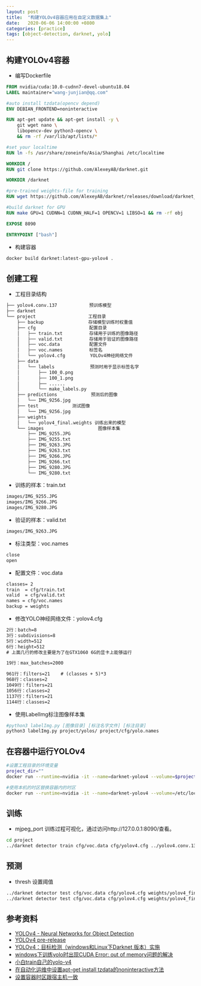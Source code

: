 ```yaml
---
layout: post
title:  "构建YOLOv4容器应用在自定义数据集上"
date:   2020-06-06 14:00:00 +0800
categories: [practice]
tags: [object-detection, darknet, yolo]
---
```


## 构建YOLOv4容器
* 编写Dockerfile

```dockerfile
FROM nvidia/cuda:10.0-cudnn7-devel-ubuntu18.04
LABEL maintainer="wang-junjian@qq.com"

#auto install tzdata(opencv depend)
ENV DEBIAN_FRONTEND=noninteractive

RUN apt-get update && apt-get install -y \
    git wget nano \
    libopencv-dev python3-opencv \
    && rm -rf /var/lib/apt/lists/*

#set your localtime
RUN ln -fs /usr/share/zoneinfo/Asia/Shanghai /etc/localtime

WORKDIR /
RUN git clone https://github.com/AlexeyAB/darknet.git

WORKDIR /darknet

#pre-trained weights-file for training
RUN wget https://github.com/AlexeyAB/darknet/releases/download/darknet_yolo_v3_optimal/yolov4.conv.137

#build darknet for GPU
RUN make GPU=1 CUDNN=1 CUDNN_HALF=1 OPENCV=1 LIBSO=1 && rm -rf obj

EXPOSE 8090

ENTRYPOINT ["bash"]
```

* 构建容器
```bash
docker build darknet:latest-gpu-yolov4 .
```

## 创建工程
* 工程目录结构
```txt
├── yolov4.conv.137　　　　　　  预训练模型
├── darknet
└── project   　　　　　　　　　　工程目录
    ├── backup　　　　　　　　　　存储模型训练时权重值
    ├── cfg　　　　　　　　　　　　配置目录
    │   ├── train.txt　　　　　　存储用于训练的图像路径
    │   ├── valid.txt　　　　　　存储用于验证的图像路径
    │   ├── voc.data　　　　　　 配置文件
    │   ├── voc.names　　　　　　标签名
    │   └── yolov4.cfg　　　　　 YOLOv4神经网络文件
    ├── data
    │   └── labels　　　　　　　　预测时用于显示标签名字
    │       ├── 100_0.png
    │       ├── 100_1.png
    │       ├── ......
    │       └── make_labels.py
    ├── predictions　　　　　　　 预测后的图像
    │   └── IMG_9256.jpg
    ├── test　　　　　　　 测试图像
    │   └── IMG_9256.jpg
    ├── weights
    │   └── yolov4_final.weights 训练出来的模型
    └── images　　　　　　　　　　　  图像样本集
        ├── IMG_9255.JPG
        ├── IMG_9255.txt
        ├── IMG_9263.JPG
        ├── IMG_9263.txt
        ├── IMG_9266.JPG
        ├── IMG_9266.txt
        ├── IMG_9280.JPG
        └── IMG_9280.txt
```

* 训练的样本：train.txt
```txt
images/IMG_9255.JPG
images/IMG_9266.JPG
images/IMG_9280.JPG
```

* 验证的样本：valid.txt
```txt
images/IMG_9263.JPG
```

* 标注类型：voc.names
```txt
close
open
```

* 配置文件：voc.data
```txt
classes= 2
train  = cfg/train.txt
valid  = cfg/valid.txt
names = cfg/voc.names
backup = weights
```

* 修改YOLO神经网络文件：yolov4.cfg
```txt
2行：batch=8
3行：subdivisions=8
5行：width=512
6行：height=512
# 上面几行的修改主要是为了在GTX1060 6G的显卡上能够运行

19行：max_batches=2000

961行：filters=21    # (classes + 5)*3
968行：classes=2
1049行：filters=21
1056行：classes=2
1137行：filters=21
1144行：classes=2
```

* 使用LabelImg标注图像样本集
```bash
#python3 labelImg.py [图像目录] [标注名字文件] [标注目录]
python3 labelImg.py project/yolos/ project/cfg/yolo.names
```

## 在容器中运行YOLOv4
```bash
#设置工程目录的环境变量
project_dir=""
docker run --runtime=nvidia -it --name=darknet-yolov4 --volume=$project_dir:/darknet/project -p 8090:8090 darknet:latest-gpu-yolov4

#使用本机的时区替换容器内的时区
docker run --runtime=nvidia -it --name=darknet-yolov4 --volume=/etc/localtime:/etc/localtime:ro　--volume=$project_dir:/darknet/project -p 8090:8090 darknet:latest-gpu-yolov4
```

## 训练
* mjpeg_port 训练过程可视化，通过访问http://127.0.0.1:8090/查看。
```bash
cd project
../darknet detector train cfg/voc.data cfg/yolov4.cfg ../yolov4.conv.137 -mjpeg_port 8090 -map -dont_show
```

## 预测
* thresh 设置阈值
```bash
../darknet detector test cfg/voc.data cfg/yolov4.cfg weights/yolov4_final.weights test/IMG_9256.JPG
../darknet detector test cfg/voc.data cfg/yolov4.cfg weights/yolov4_final.weights test/IMG_9256.JPG -thresh 0.5
```

## 参考资料
* [YOLOv4 - Neural Networks for Object Detection](https://github.com/AlexeyAB/darknet)
* [YOLOv4 pre-release](https://github.com/AlexeyAB/darknet/releases)
* [YOLOv4：目标检测（windows和Linux下Darknet 版本）实施](https://www.cnblogs.com/wujianming-110117/p/12940914.html)
* [windows下训练yolo时出现CUDA Error: out of memory问题的解决](https://blog.csdn.net/qq_33485434/article/details/80432054)
* [小白train自己的yolo-v4](https://mc.ai/小白train自己的yolo-v4/)
* [在自动化运维中设置apt-get install tzdata的noninteractive方法](https://blog.csdn.net/taiyangdao/article/details/80512997)
* [设置容器时区跟宿主机一致](https://www.jianshu.com/p/707ae76730ce)
